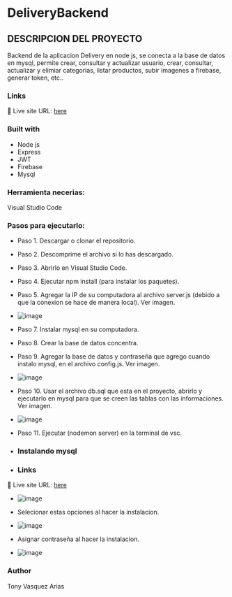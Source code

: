 # DeliveryBackend

## DESCRIPCION DEL PROYECTO

Backend de la aplicacion Delivery en node js, se conecta a la base de datos en mysql, permite crear, consultar y actualizar usuario, crear, consultar, actualizar y elimiar categorias, listar productos, subir imagenes a firebase, generar token, etc..

### Links
📌 Live site URL: [here](https://github.com/Tonyva002/nodeBackend)

### Built with

- Node js
- Express
- JWT
- Firebase
- Mysql

### Herramienta necerias:

Visual Studio Code

### Pasos para ejecutarlo:

- Paso 1. Descargar o clonar el repositorio.
  
- Paso 2. Descomprime el archivo si lo has descargado.
  
- Paso 3. Abrirlo en Visual Studio Code.
  
- Paso 4. Ejecutar npm install (para instalar los paquetes).
  
- Paso 5. Agregar la IP de su computadora al archivo server.js (debido a que la conexion se hace de manera local). Ver imagen.
  
- ![image](https://github.com/user-attachments/assets/6a0ec63a-0075-40dd-8fdd-d73c9dbb899c)

 
- Paso 7. Instalar mysql en su computadora.

- Paso 8. Crear la base de datos concentra.
  
- Paso 9. Agregar la base de datos y contraseña que agrego cuando instalo mysql, en el archivo config.js. Ver imagen.
  
- ![image](https://github.com/user-attachments/assets/d3b045bc-ec05-4691-afac-c8a7a001ba1a)

  
- Paso 10. Usar el archivo db.sql  que esta en el proyecto, abrirlo y ejecutarlo en mysql para que se creen las tablas con las informaciones. Ver imagen.

- ![image](https://github.com/user-attachments/assets/e3f417c6-0d8d-45b4-85e2-f730ed98bd56)

  
- Paso 11. Ejecutar (nodemon server) en la terminal de vsc.

- ### Instalando mysql
- ### Links
📌 Live site URL: [here](https://www.mysql.com/downloads/)

- ![image](https://github.com/user-attachments/assets/6521d6ba-6592-4b80-acb6-d2f05a42b49b)

- Selecionar estas opciones al hacer la instalacion.

- ![image](https://github.com/user-attachments/assets/9fb9c975-060c-48c3-a171-93b80962adf1)

- Asignar contraseña al hacer la instalacion.

- ![image](https://github.com/user-attachments/assets/eee9fd91-7d4d-4fe4-8a5d-50d11cc7a264)




### Author

Tony Vasquez Arias
